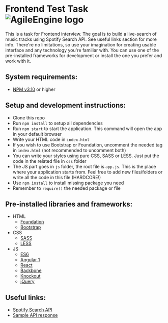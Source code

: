# Frontend Test Task ![AgileEngine logo](http://agileengine.com/wordpress/wp-content/uploads/2014/01/agileengine1.png)
This is a task for Frontend interview.
The goal is to build a live-search of music tracks using Spotify Search API. See useful links section for more info.
There're no limitations, so use your imagination for creating usable interface and any technology you're familiar with.
You can use one of the pre-installed frameworks for development or install the one you prefer and work with it.

## System requirements:
* [NPM v3.10](https://www.npmjs.com) or higher

## Setup and development instructions:
* Clone this repo
* Run `npm install` to setup all dependencies
* Run `npm start` to start the application. This command will open the app in your default browser
* Write your HTML code in `index.html`
* If you wish to use Bootstrap or Foundation, uncomment the needed tag in `index.html` (not recommended to uncomment both)
* You can write your styles using pure CSS, SASS or LESS. Just put the code in the related file in `css` folder
* The JS part goes in `js` folder, the root file is `app.js`. This is the place where your application starts from. Feel free to add new files/folders or write all the code in this file (HARDCORE!)
* Use `npm install` to install missing package you need
* Remember to `require()` the needed package or file

## Pre-installed libraries and frameworks:
* HTML
    * [Foundation](http://foundation.zurb.com/sites.html)
    * [Bootstrap](http://getbootstrap.com)
* CSS
    * [SASS](http://sass-lang.com)
    * [LESS](http://lesscss.org)
* JS
    * [ES6](https://babeljs.io/docs/learn-es2015/)
    * [Angular 1](https://angularjs.org)
    * [React](https://facebook.github.io/react/)
    * [Backbone](http://backbonejs.org)
    * [Knockout](http://knockoutjs.com)
    * [jQuery](https://jquery.com)
    
## Useful links:
* [Spotify Search API](https://developer.spotify.com/web-api/search-item)
* [Sample API response](https://api.spotify.com/v1/search?q=taylor+swift&type=track)
